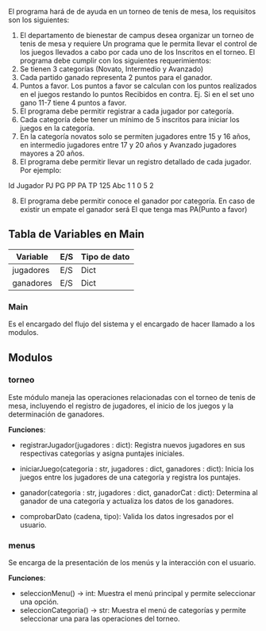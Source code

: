 El programa hará de de ayuda en un torneo de tenis de mesa, los requisitos son los siguientes: 

1. El departamento de bienestar de campus desea organizar un torneo de tenis de mesa y requiere
Un programa que le permita llevar el control de los juegos llevados a cabo por cada uno de los
Inscritos en el torneo. El programa debe cumplir con los siguientes requerimientos:
1. Se tienen 3 categorías (Novato, Intermedio y Avanzado)
2. Cada partido ganado representa 2 puntos para el ganador.
3. Puntos a favor. Los puntos a favor se calculan con los puntos realizados en el juegos restando lo puntos
Recibidos en contra. Ej. Si en el set uno gano 11-7 tiene 4 puntos a favor.
4. El programa debe permitir registrar a cada jugador por categoría.
5. Cada categoría debe tener un mínimo de 5 inscritos para iniciar los juegos en la categoría.
6. En la categoría novatos solo se permiten jugadores entre 15 y 16 años, en intermedio jugadores entre
17 y 20 años y Avanzado jugadores mayores a 20 años.
7. El programa debe permitir llevar un registro detallado de cada jugador. Por ejemplo:

Id 	Jugador 	PJ    PG  PP PA TP
125	 Abc		 1   1      0    5   2

8. El programa debe permitir conoce el ganador por categoría. En caso de existir un empate el ganador será
El que tenga mas PA(Punto a favor)

## Tabla de Variables en Main

| Variable  | E/S  | Tipo de dato |
| --------- | ---- | ------------ |
| jugadores | E/S  | Dict         |
| ganadores | E/S  | Dict         |

### Main

Es el encargado del flujo del sistema y el encargado de hacer llamado a los modulos.

## Modulos

### torneo

Este módulo maneja las operaciones relacionadas con el torneo de tenis de mesa, incluyendo el registro de jugadores, el inicio de los juegos y la determinación de ganadores.

**Funciones**:

- registrarJugador(jugadores : dict): Registra nuevos jugadores en sus respectivas categorías y asigna puntajes iniciales.

- iniciarJuego(categoria : str, jugadores : dict, ganadores : dict): Inicia los juegos entre los jugadores de una categoría y registra los puntajes.
- ganador(categoria : str, jugadores : dict, ganadorCat : dict): Determina al ganador de una categoría y actualiza los datos de los ganadores.
- comprobarDato (cadena, tipo): Valida los datos ingresados por el usuario.

### menus

Se encarga de la presentación de los menús y la interacción con el usuario.

**Funciones**:

- seleccionMenu() -> int: Muestra el menú principal y permite seleccionar una opción.
- seleccionCategoria() -> str: Muestra el menú de categorías y permite seleccionar una para las operaciones del torneo.